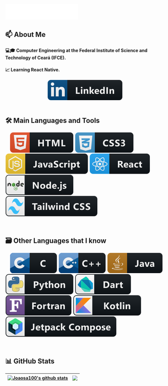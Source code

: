 <img src="images/svg/headers/header_right_en.svg"></img>

## 📫 About Me
 ####  💻🎓 Computer Engineering at the Federal Institute of Science and Technology of Ceará (IFCE).

 #### 📈 Learning React Native.
<div align="center">
  <a href="https://www.linkedin.com/in/joao-silva-assuncao/">
    <img src="images/svg/badges/social/linkedin.svg" alt="linkedin badge">
  </a>
</div>

</br>

## 🛠️ Main Languages and Tools
<p align="left">
  <img src="images/svg/badges/dev/languages/html.svg" alt="html badge" style="margin-left: 15px; margin-right: 1px;"></img>
  <img src="images/svg/badges/dev/languages/css3.svg" alt="css3 badge" style="margin: 0 1px;"></img>
  <img src="images/svg/badges/dev/languages/js.svg" alt="javascript badge" style="margin: 0 1px;"></img>
  <img src="images/svg/badges/dev/frameworks/react.svg" alt="react badge" style="margin: 0 1px;"></img>
  <img src="images/svg/badges/dev/librariesAndRuntime/nodejs.svg" alt="nodejs badge" style="margin: 0 1px;"></img>
  <img src="images/svg/badges/dev/librariesAndRuntime/tailwindcss.svg" alt="tailwindcss badge" style="margin: 0 1px;"></img>
</p>

</br>

## 🗃️ Other Languages that I know
<p align="left">
  <img src="images/svg/badges/dev/languages/c.svg" alt="c badge" style="margin-left: 15px; margin-right: 1px;">
  <img src="images/svg/badges/dev/languages/cpp.svg" alt="cpp badge" style="margin: 0 1px;">
  <img src="images/svg/badges/dev/languages/java.svg" alt="java badge" style="margin: 0 1px;">
  <img src="images/svg/badges/dev/languages/python_colour.svg" alt="pythonColour badge" style="margin: 0 1px;">
  <img src="images/svg/badges/dev/languages/dart_colour.svg" alt="dartColour badge" style="margin: 0 1px;">
  <img src="images/svg/badges/dev/languages/fortran.svg" alt="fortran badge" style="margin: 0 1px;">
  <img src="images/svg/badges/dev/languages/kotlin.svg" alt="kotlin badge" style="margin: 0 1px;">
  <img src="images/svg/badges/dev/frameworks/jetpackcompose.svg" alt="jetpackcompose badge" style="margin: 0 1px;">
</p>


<!--
<div style="display: inline-block">
   <img align="center" alt="Java" src="https://img.shields.io/badge/Java-b07219?style=for-the-badge&logo=openjdk&logoColor=white" style="margin-bottom: 5px; margin-right: 5px;" />
   <img align="center" alt="C" src="https://img.shields.io/badge/C-555555?style=for-the-badge&logo=c&logoColor=white" style="margin-bottom: 5px; margin-right: 5px;" />
   <img align="center" alt="C++" src="https://img.shields.io/badge/C%2B%2B-f34b7d?style=for-the-badge&logo=c%2B%2B&logoColor=white" style="margin-bottom: 5px; margin-right: 5px;" />
   <img align="center" alt="Python" src="https://img.shields.io/badge/Python-3572A5?style=for-the-badge&logo=python&logoColor=white" style="margin-bottom: 5px; margin-right: 5px;" />
   <img align="center" alt="Flutter" src="https://img.shields.io/badge/Flutter-17D4FF?style=for-the-badge&logo=flutter&logoColor=white" style="margin-bottom: 5px; margin-right: 5px;" />
   <img align="center" alt="Dart" src="https://img.shields.io/badge/Dart-00B4AB?style=for-the-badge&logo=dart&logoColor=white" style="margin-bottom: 5px; margin-right: 5px;" />
   <img align="center" alt="Kotlin" src="https://img.shields.io/badge/kotlin-A97BFF?style=for-the-badge&logo=kotlin&logoColor=white" style="margin-bottom: 5px; margin-right: 5px;" />
   <img align="center" alt="Fortran" src="https://img.shields.io/badge/Fortran-4d41b1?style=for-the-badge&logo=fortran&logoColor=white)" style="margin-bottom: 5px; margin-right: 5px;" />
   <img align="center" alt="GitHub" src="https://img.shields.io/badge/GitHub-100000?style=for-the-badge&logo=github&logoColor=white" style="margin-bottom: 5px; margin-right: 5px;" />
   <img align="center" alt="DynamoDB" src="https://img.shields.io/badge/Amazon%20DynamoDB-4053D6?style=for-the-badge&logo=Amazon%20DynamoDB&logoColor=white" style="margin-bottom: 5px; margin-right: 5px;" />
</div>
-->

<br/>

## 📊 GitHub Stats

| <a href="https://github.com/Joaosa100/github-readme-stats"><img align="center" src="https://github-readme-stats.vercel.app/api?username=Joaosa100&show_icons=true&include_all_commits=true&theme=vision-friendly-dark&hide_border=true" alt="Joaosa100's github stats" /></a> | <a href="https://github.com/Joaosa100/github-readme-stats"><img align="center" src="https://github-readme-stats.vercel.app/api/top-langs/?username=Joaosa100&layout=compact&theme=vision-friendly-dark&hide_border=true" /></a> |
| ------------- | ------------- |
